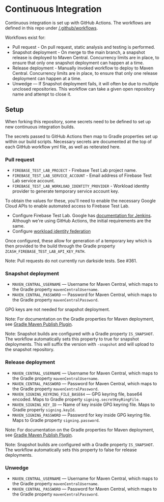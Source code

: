 # Continuous Integration
Continuous integration is set up with GitHub Actions.  The workflows are defined in this repo under [/.github/workflows](../.github/workflows).

Workflows exist for:
 * Pull request - On pull request, static analysis and testing is performed.
 * Snapshot deployment - On merge to the main branch, a snapshot release is deployed to Maven Central.  Concurrency limits are in place, to ensure that only one snapshot deployment can happen at a time.
 * Release deployment - Manually invoked workflow to deploy to Maven Central.  Concurrency limits are in place, to ensure that only one release deployment can happen at a time.
 * Unwedge — If Snapshot deployment fails, it will often be due to multiple unclosed repositories.  This workflow can take a given open repository name and attempt to close it.
 
## Setup
When forking this repository, some secrets need to be defined to set up new continuous integration builds.

The secrets passed to GitHub Actions then map to Gradle properties set up within our build scripts.  Necessary secrets are documented at the top of each GitHub workflow yml file, as well as reiterated here.

### Pull request
* `FIREBASE_TEST_LAB_PROJECT` - Firebase Test Lab project name.
* `FIREBASE_TEST_LAB_SERVICE_ACCOUNT` - Email address of Firebase Test Lab service account.
* `FIREBASE_TEST_LAB_WORKLOAD_IDENTITY_PROVIDER` - Workload identity provider to generate temporary service account key.

To obtain the values for these, you'll need to enable the necessary Google Cloud APIs to enable automated access to Firebase Test Lab.
* Configure Firebase Test Lab.  Google has [documentation for Jenkins](https://firebase.google.com/docs/test-lab/android/continuous).  Although we're using GitHub Actions, the initial requirements are the same.
* Configure [workload identity federation](https://github.com/google-github-actions/auth#setting-up-workload-identity-federation)

Once configured, these allow for generation of a temporary key which is then provided to the build through the Gradle property `ZCASH_FIREBASE_TEST_LAB_API_KEY_PATH`.

Note: Pull requests do not currently run darkside tests.  See #361.

### Snapshot deployment
* `MAVEN_CENTRAL_USERNAME` — Username for Maven Central, which maps to the Gradle property `mavenCentralUsername`.
* `MAVEN_CENTRAL_PASSWORD` — Password for Maven Central, which maps to the Gradle property `mavenCentralPassword`.

GPG keys are not needed for snapshot deployment.

Note: For documentation on the Gradle properties for Maven deployment, see [Gradle Maven Publish Plugin](https://github.com/vanniktech/gradle-maven-publish-plugin).

Note: Snapshot builds are configured with a Gradle property `IS_SNAPSHOT`.  The workflow automatically sets this property to true for snapshot deployments.  This will suffix the version with `-snapshot` and will upload to the snapshot repository.

### Release deployment
* `MAVEN_CENTRAL_USERNAME` — Username for Maven Central, which maps to the Gradle property `mavenCentralUsername`.
* `MAVEN_CENTRAL_PASSWORD` — Password for Maven Central, which maps to the Gradle property `mavenCentralPassword`.
* `MAVEN_SIGNING_KEYRING_FILE_BASE64` — GPG keyring file, base64 encoded.  Maps to Gradle property `signing.secretKeyRingFile`.
* `MAVEN_SIGNING_KEY_ID` — Name of key inside GPG keyring file.  Maps to Gradle property `signing.keyId`.
* `MAVEN_SIGNING_PASSWORD` — Password for key inside GPG keyring file.  Maps to Gradle property `signing.password`.

Note: For documentation on the Gradle properties for Maven deployment, see [Gradle Maven Publish Plugin](https://github.com/vanniktech/gradle-maven-publish-plugin).

Note: Snapshot builds are configured with a Gradle property `IS_SNAPSHOT`.  The workflow automatically sets this property to false for release deployments.

### Unwedge
* `MAVEN_CENTRAL_USERNAME` — Username for Maven Central, which maps to the Gradle property `mavenCentralUsername`.
* `MAVEN_CENTRAL_PASSWORD` — Password for Maven Central, which maps to the Gradle property `mavenCentralPassword`.